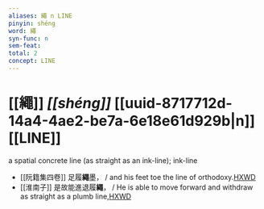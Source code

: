 ```yaml
---
aliases: 繩 n LINE
pinyin: shéng
word: 繩
syn-func: n
sem-feat: 
total: 2
concept: LINE 
---
```

# [[繩]] *[[shéng]]*  [[uuid-8717712d-14a4-4ae2-be7a-6e18e61d929b|n]] [[LINE]]
a spatial concrete line (as straight as an ink-line); ink-line
 - [[阮籍集四卷]] 足履**繩**墨， / and his feet toe the line of orthodoxy.[HXWD](https://hxwd.org/textview.html?location=CH2b1558_CHANT_004-18a.26)
 - [[淮南子]] 是故能進退履**繩**， / He is able to move forward and withdraw as straight as a plumb line,[HXWD](https://hxwd.org/textview.html?location=KR3j0010_tls_009-33a.10)